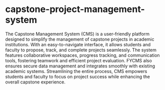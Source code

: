 # capstone-project-management-system
The Capstone Management System (CMS) is a user-friendly platform designed to simplify the management of capstone projects in academic institutions. With an easy-to-navigate interface, it allows students and faculty to propose, track, and complete projects seamlessly. The system features collaborative workspaces, progress tracking, and communication tools, fostering teamwork and efficient project evaluation. FYCMS also ensures secure data management and integrates smoothly with existing academic systems. Streamlining the entire process, CMS empowers students and faculty to focus on project success while enhancing the overall capstone experience.
